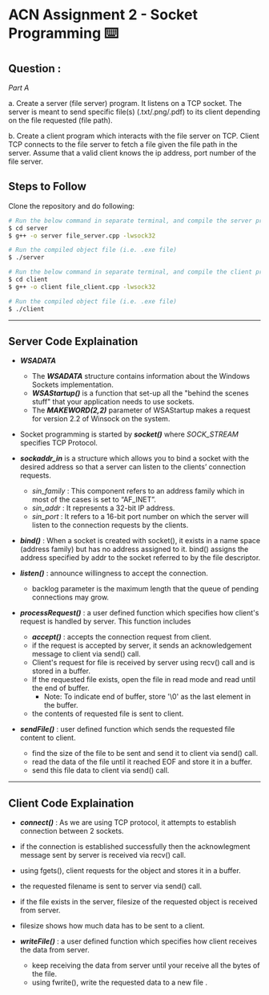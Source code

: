 # ACN Assignment 2 - Socket Programming :keyboard:

## Question : 
*Part A*

a. Create a server (file server) program. It listens on a TCP socket. The
server is meant to send specific file(s) (.txt/.png/.pdf) to its client
depending on the file requested (file path).

b. Create a client program which interacts with the file server on TCP. Client
TCP connects to the file server to fetch a file given the file path in the
server. Assume that a valid client knows the ip address, port number of
the file server.

## Steps to Follow

Clone the repository and do following:

```bash
# Run the below command in separate terminal, and compile the server program (pass -lwsock32 as a parameter for windows compilation)
$ cd server
$ g++ -o server file_server.cpp -lwsock32

# Run the compiled object file (i.e. .exe file)
$ ./server

# Run the below command in separate terminal, and compile the client program (pass -lwsock32 as a parameter for windows compilation)
$ cd client
$ g++ -o client file_client.cpp -lwsock32

# Run the compiled object file (i.e. .exe file)
$ ./client
```
-------------------------------------------------

## Server Code Explaination
- ***WSADATA***
  - The ***WSADATA*** structure contains information about the Windows Sockets implementation. 
  - ***WSAStartup()*** is a function that set-up all the "behind the scenes stuff" that your application needs to use sockets. 
  - The ***MAKEWORD(2,2)*** parameter of WSAStartup makes a request for version 2.2 of Winsock on the system.
 
 - Socket programming is started by ***socket()*** where *SOCK_STREAM* specifies TCP Protocol.
 - ***sockaddr_in*** is a structure which allows you to bind a socket with the desired address so that a server can listen to the clients’ connection requests.
    - *sin_family* : This component refers to an address family which in most of the cases is set to “AF_INET”.
    - *sin_addr* : It represents a 32-bit IP address.
    - *sin_port* : It refers to a 16-bit port number on which the server will listen to the connection requests by the clients. 
 
 - ***bind()*** : When a socket is created with socket(), it exists in a name space (address family) but has no address assigned to it. bind() assigns the address specified by addr to the socket referred to by the file descriptor.

- ***listen()*** : announce willingness to accept the connection.
  - backlog parameter is the maximum length that the queue of pending connections may grow.

- ***processRequest()*** : a user defined function which specifies how client's request is handled by server. This function includes
  - ***accept()*** : accepts the connection request from client.
  - if the request is accepted by server, it sends an acknowledgement message to client via send() call.
  - Client's request for file is received by server using recv() call and is stored in a buffer.
  - If the requested file exists, open the file in read mode and read until the end of buffer.
     - Note: To indicate end of buffer, store '\0' as the last element in the buffer.  
  - the contents of requested file is sent to client.
 
 - ***sendFile()*** : user defined function which sends the requested file content to client.
   - find the size of the file to be sent and send it to client via send() call.
   - read the data of the file until it reached EOF and store it in a buffer.
   - send this file data to client via send() call.
  
 -------------------------------------------------
 ## Client Code Explaination
 
 - ***connect()*** : As we are using TCP protocol, it attempts to establish connection between 2 sockets.
 - if the connection is established successfully then the acknowlegment message sent by server is received via recv() call.
 - using fgets(), client requests for the object and stores it in a buffer.
 - the requested filename is sent to server via send() call.
 - if the file exists in the server, filesize of the requested object is received from server.
 - filesize shows how much data has to be sent to a client.

 - ***writeFile()*** : a user defined function which specifies how client receives the data from server.
    -   keep receiving the data from server until your receive all the bytes of the file.
    - using fwrite(), write the requested data to a new file .
 
